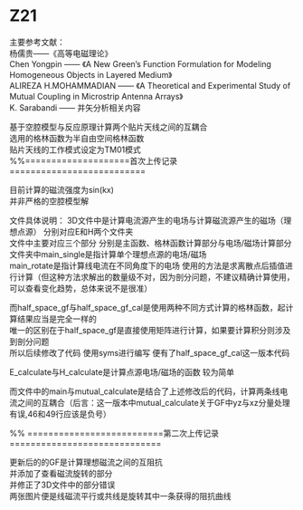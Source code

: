 # Z21  
主要参考文献：  
杨儒贵——《高等电磁理论》  
Chen Yongpin —— 《A New Green’s Function Formulation for Modeling Homogeneous Objects in Layered Medium》  
ALIREZA H.MOHAMMADIAN —— 《A Theoretical and Experimental Study of Mutual Coupling in Microstrip Antenna Arrays》  
K. Sarabandi —— 并矢分析相关内容  
  
基于空腔模型与反应原理计算两个贴片天线之间的互耦合  
选用的格林函数为半自由空间格林函数  
贴片天线的工作模式设定为TM01模式  
%%====================首次上传记录==========================  
  
目前计算的磁流强度为sin(kx)  
并非严格的空腔模型解  
  
文件具体说明： 
3D文件中是计算电流源产生的电场与计算磁流源产生的磁场（理想点源） 
分别对应E和H两个文件夹  
文件中主要对应三个部分 分别是主函数、格林函数计算部分与电场/磁场计算部分  
文件夹中main_single是指计算单个理想点源的电场/磁场  
main_rotate是指计算线电流在不同角度下的电场 使用的方法是求离散点后插值进行计算（但这种方法求解出的数量级不对，因为剖分问题，不建议精确计算使用，可以查看变化趋势，总体来说不是很准）  

而half_space_gf与half_space_gf_cal是使用两种不同方式计算的格林函数，起计算结果应当是完全一样的  
唯一的区别在于half_space_gf是直接使用矩阵进行计算，如果要计算积分则涉及到剖分问题  
所以后续修改了代码 使用syms进行编写 便有了half_space_gf_cal这一版本代码  

E_calculate与H_calculate是计算点源电场/磁场的函数 较为简单

而文件中的main与mutual_calculate是结合了上述修改后的代码，计算两条线电流之间的互耦合（后言：这一版本中mutual_calculate关于GF中yz与xz分量处理有误,46和49行应该是负号）  

%% ==========================第二次上传记录=============================
  
更新后的的GF是计算理想磁流之间的互阻抗  
并添加了查看磁流旋转的部分  
并修正了3D文件中的部分错误  
两张图片便是线磁流平行或共线是旋转其中一条获得的阻抗曲线  